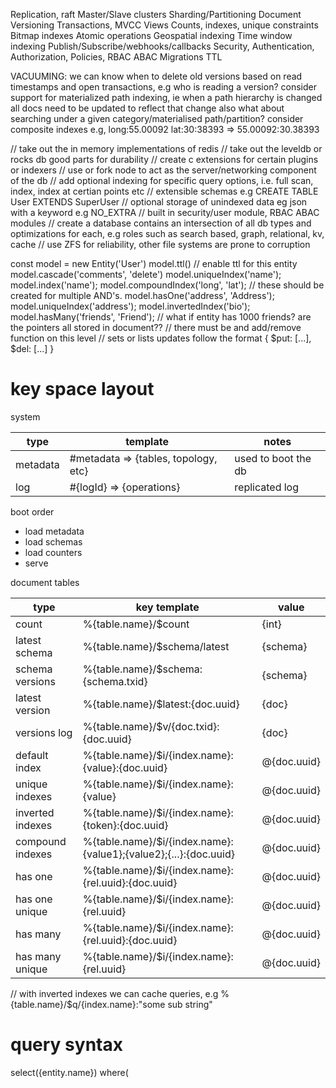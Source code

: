Replication, raft
Master/Slave clusters
Sharding/Partitioning
Document Versioning
Transactions, MVCC
Views
Counts, indexes, unique constraints
Bitmap indexes
Atomic operations
Geospatial indexing
Time window indexing
Publish/Subscribe/webhooks/callbacks
Security, Authentication, Authorization, Policies, RBAC ABAC
Migrations
TTL

VACUUMING: we can know when to delete old versions based on read timestamps and open transactions, e.g who is reading a version?
consider support for materialized path indexing, ie
when a path hierarchy is changed all docs need to be updated to reflect that change
also what about searching under a given category/materialised path/partition?
consider composite indexes e.g,
long:55.00092 lat:30:38393 => 55.00092:30.38393

// take out the in memory implementations of redis
// take out the leveldb or rocks db good parts for durability
// create c extensions for certain plugins or indexers
// use or fork node to act as the server/networking component of the db
// add optional indexing for specific query options, i.e. full scan, index, index at certian points etc
// extensible schemas e.g CREATE TABLE User EXTENDS SuperUser
// optional storage of unindexed data eg json with a keyword e.g NO_EXTRA
// built in security/user module, RBAC ABAC modules
// create a database contains an intersection of all db types and optimizations for each, e.g roles such as search based, graph, relational, kv, cache
// use ZFS for reliability, other file systems are prone to corruption

const model = new Entity('User')
model.ttl() // enable ttl for this entity
model.cascade('comments', 'delete')
model.uniqueIndex('name');
model.index('name');
model.compoundIndex('long', 'lat'); // these should be created for multiple AND's.
model.hasOne('address', 'Address');
model.uniqueIndex('address');
model.invertedIndex('bio');
model.hasMany('friends', 'Friend'); // what if entity has 1000 friends? are the pointers all stored in document??
                                    // there must be and add/remove function on this level
                                    // sets or lists updates follow the format { $put: [...], $del: [...] }

key space layout
================

system

type     | template                             | notes
---------|--------------------------------------|--------------------
metadata | #metadata => {tables, topology, etc} | used to boot the db
log      | #{logId} => {operations}             | replicated log

boot order
* load metadata
* load schemas
* load counters
* serve

document tables

type                 | key template | value
---------------------|--------------|------
count                | %{table.name}/$count | {int} 
latest schema        | %{table.name}/$schema/latest | {schema}
schema versions      | %{table.name}/$schema:{schema.txid} | {schema}
latest version       | %{table.name}/$latest:{doc.uuid} | {doc}
versions log         | %{table.name}/$v/{doc.txid}:{doc.uuid} | {doc}
default index        | %{table.name}/$i/{index.name}:{value}:{doc.uuid} | @{doc.uuid}
unique indexes       | %{table.name}/$i/{index.name}:{value} | @{doc.uuid}
inverted indexes     | %{table.name}/$i/{index.name}:{token}:{doc.uuid} | @{doc.uuid}
compound indexes     | %{table.name}/$i/{index.name}:{value1};{value2};{...}:{doc.uuid} | @{doc.uuid}
has one              | %{table.name}/$i/{index.name}:{rel.uuid}:{doc.uuid} | @{doc.uuid}
has one unique       | %{table.name}/$i/{index.name}:{rel.uuid} | @{doc.uuid}
has many             | %{table.name}/$i/{index.name}:{rel.uuid}:{doc.uuid} | @{doc.uuid}
has many unique      | %{table.name}/$i/{index.name}:{rel.uuid} | @{doc.uuid}

// with inverted indexes we can cache queries, e.g %{table.name}/$q/{index.name}:"some sub string"


query syntax
======================

select({entity.name})
where(
    

